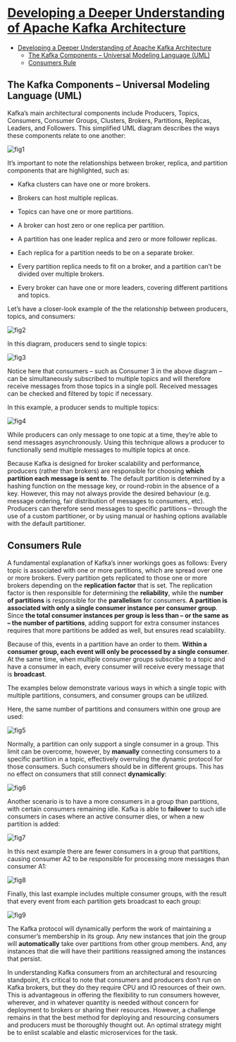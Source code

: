 # [Developing a Deeper Understanding of Apache Kafka Architecture](https://insidebigdata.com/2018/04/12/developing-deeper-understanding-apache-kafka-architecture/)

- [Developing a Deeper Understanding of Apache Kafka Architecture](#developing-a-deeper-understanding-of-apache-kafka-architecture)
  - [The Kafka Components – Universal Modeling Language (UML)](#the-kafka-components--universal-modeling-language-uml)
  - [Consumers Rule](#consumers-rule)

## The Kafka Components – Universal Modeling Language (UML)

Kafka’s main architectural components include Producers, Topics, Consumers, Consumer Groups, Clusters, Brokers, Partitions, Replicas, Leaders, and Followers. This simplified UML diagram describes the ways these components relate to one another:

![fig1](./fig/Developing_a_Deeper_Understanding_of_Apache_Kafka_Architecture/fig1.png)

It’s important to note the relationships between broker, replica, and partition components that are highlighted, such as:

- Kafka clusters can have one or more brokers.

- Brokers can host multiple replicas.

- Topics can have one or more partitions.

- A broker can host zero or one replica per partition.

- A partition has one leader replica and zero or more follower replicas.

- Each replica for a partition needs to be on a separate broker.

- Every partition replica needs to fit on a broker, and a partition can’t be divided over multiple brokers.

- Every broker can have one or more leaders, covering different partitions and topics.

Let’s have a closer-look example of the the relationship between producers, topics, and consumers:

![fig2](./fig/Developing_a_Deeper_Understanding_of_Apache_Kafka_Architecture/fig2.png)

In this diagram, producers send to single topics:

![fig3](./fig/Developing_a_Deeper_Understanding_of_Apache_Kafka_Architecture/fig3.png)

Notice here that consumers – such as Consumer 3 in the above diagram – can be simultaneously subscribed to multiple topics and will therefore receive messages from those topics in a single poll. Received messages can be checked and filtered by topic if necessary.

In this example, a producer sends to multiple topics:

![fig4](./fig/Developing_a_Deeper_Understanding_of_Apache_Kafka_Architecture/fig4.png)

While producers can only message to one topic at a time, they’re able to send messages asynchronously. Using this technique allows a producer to functionally send multiple messages to multiple topics at once.

Because Kafka is designed for broker scalability and performance, producers (rather than brokers) are responsible for choosing **which partition each message is sent to**.  The default partition is determined by a hashing function on the message key, or round-robin in the absence of a key. However, this may not always provide the desired behaviour (e.g. message ordering, fair distribution of messages to consumers, etc). Producers can therefore send messages to specific partitions – through the use of a custom partitioner, or by using manual or hashing options available with the default partitioner.

## Consumers Rule

A fundamental explanation of Kafka’s inner workings goes as follows: Every topic is associated with one or more partitions, which are spread over one or more brokers. Every partition gets replicated to those one or more brokers depending on the **replication factor** that is set. The replication factor is then responsible for determining the **reliability**, while the **number of partitions** is responsible for the **parallelism** for consumers. **A partition is associated with only a single consumer instance per consumer group**. Since **the total consumer instances per group is less than – or the same as – the number of partitions**, adding support for extra consumer instances requires that more partitions be added as well, but ensures read scalability.

Because of this, events in a partition have an order to them. **Within a consumer group, each event will only be processed by a single consumer**. At the same time, when multiple consumer groups subscribe to a topic and have a consumer in each, every consumer will receive every message that is **broadcast**.

The examples below demonstrate various ways in which a single topic with multiple partitions, consumers, and consumer groups can be utilized.

Here, the same number of partitions and consumers within one group are used:

![fig5](./fig/Developing_a_Deeper_Understanding_of_Apache_Kafka_Architecture/fig5.png)

Normally, a partition can only support a single consumer in a group. This limit can be overcome, however, by **manually** connecting consumers to a specific partition in a topic, effectively overruling the dynamic protocol for those consumers. Such consumers should be in different groups. This has no effect on consumers that still connect **dynamically**:

![fig6](./fig/Developing_a_Deeper_Understanding_of_Apache_Kafka_Architecture/fig6.png)

Another scenario is to have a more consumers in a group than partitions, with certain consumers remaining idle. Kafka is able to **failover** to such idle consumers in cases where an active consumer dies, or when a new partition is added:

![fig7](./fig/Developing_a_Deeper_Understanding_of_Apache_Kafka_Architecture/fig7.png)

In this next example there are fewer consumers in a group that partitions, causing consumer A2 to be responsible for processing more messages than consumer A1:

![fig8](./fig/Developing_a_Deeper_Understanding_of_Apache_Kafka_Architecture/fig8.png)

Finally, this last example includes multiple consumer groups, with the result that every event from each partition gets broadcast to each group:

![fig9](./fig/Developing_a_Deeper_Understanding_of_Apache_Kafka_Architecture/fig9.png)

The Kafka protocol will dynamically perform the work of maintaining a consumer’s membership in its group. Any new instances that join the group will **automatically** take over partitions from other group members. And, any instances that die will have their partitions reassigned among the instances that persist.

In understanding Kafka consumers from an architectural and resourcing standpoint, it’s critical to note that consumers and producers don’t run on Kafka brokers, but they do they require CPU and IO resources of their own. This is advantageous in offering the flexibility to run consumers however, wherever, and in whatever quantity is needed without concern for deployment to brokers or sharing their resources. However, a challenge remains in that the best method for deploying and resourcing consumers and producers must be thoroughly thought out. An optimal strategy might be to enlist scalable and elastic microservices for the task.
